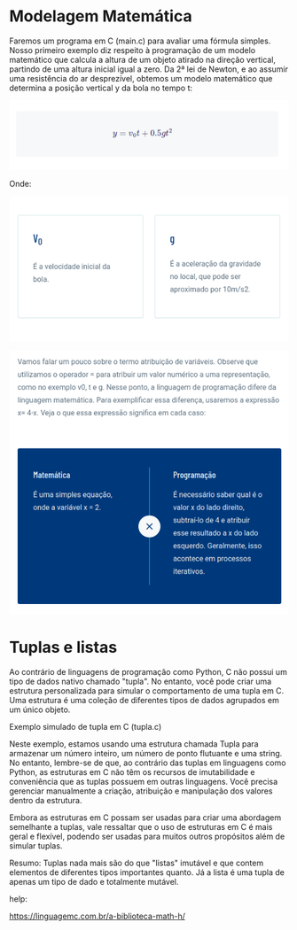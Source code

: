 # Modelagem Matemática

Faremos um programa em C (main.c) para avaliar uma fórmula simples. Nosso primeiro exemplo diz respeito à programação de um modelo matemático que calcula a altura de um objeto atirado na direção vertical, partindo de uma altura inicial igual a zero. Da 2ª lei de Newton, e ao assumir uma resistência do ar desprezível, obtemos um modelo matemático que determina a posição vertical y da bola no tempo t:

![Alt text](image.png)

Onde:

![Alt text](image-1.png)

![Alt text](image-2.png)

# Tuplas e listas
Ao contrário de linguagens de programação como Python, C não possui um tipo de dados nativo chamado "tupla". No entanto, você pode criar uma estrutura personalizada para simular o comportamento de uma tupla em C. Uma estrutura é uma coleção de diferentes tipos de dados agrupados em um único objeto.

Exemplo simulado de tupla em C (tupla.c)

Neste exemplo, estamos usando uma estrutura chamada Tupla para armazenar um número inteiro, um número de ponto flutuante e uma string. No entanto, lembre-se de que, ao contrário das tuplas em linguagens como Python, as estruturas em C não têm os recursos de imutabilidade e conveniência que as tuplas possuem em outras linguagens. Você precisa gerenciar manualmente a criação, atribuição e manipulação dos valores dentro da estrutura.

Embora as estruturas em C possam ser usadas para criar uma abordagem semelhante a tuplas, vale ressaltar que o uso de estruturas em C é mais geral e flexível, podendo ser usadas para muitos outros propósitos além de simular tuplas.

Resumo: Tuplas nada mais são do que "listas" imutável e que contem elementos de diferentes tipos importantes quanto. Já a lista é uma tupla de apenas um tipo de dado e totalmente mutável.

help:

https://linguagemc.com.br/a-biblioteca-math-h/